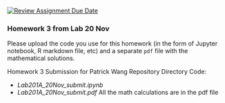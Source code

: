 [![Review Assignment Due Date](https://classroom.github.com/assets/deadline-readme-button-24ddc0f5d75046c5622901739e7c5dd533143b0c8e959d652212380cedb1ea36.svg)](https://classroom.github.com/a/fEa6b71E)
### Homework 3 from Lab 20 Nov

Please upload the code you use for this homework (in the form of Jupyter notebook, R markdown file, etc) and a separate `pdf` file with the mathematical solutions. 

Homework 3 Submission for Patrick Wang
Repository Directory
Code:
  - *Lab201A_20Nov_submit.ipynb*
  - *Lab201A_20Nov_submit.pdf*
All the math calculations are in the pdf file


